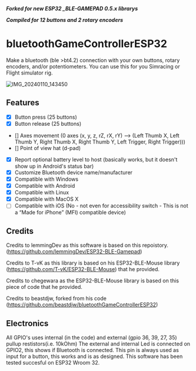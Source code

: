 ***Forked for new ESP32 _BLE-GAMEPAD 0.5.x librarys***

***Compiled for 12 buttons and 2 rotary encoders***

# bluetoothGameControllerESP32
Make a bluetooth (ble  >bt4.2) connection with your own buttons, rotary encoders, and/or potentiometers. You can use this for you Simracing or Flight simulator rig.

![IMG_20240110_143450](https://github.com/RipperGOT/bluetoothGameControllerESP32/assets/86242264/9fbfa1ee-9406-4831-ab86-6b734cb58b53)


## Features
 - [x] Button press (25 buttons)
 - [x] Button release (25 buttons)
 - [] Axes movement (0 axes (x, y, z, rZ, rX, rY) --> (Left Thumb X, Left Thumb Y, Right Thumb X, Right Thumb Y, Left Trigger, Right Trigger)))
 - [] Point of view hat (d-pad)
 - [x] Report optional battery level to host (basically works, but it doesn't show up in Android's status bar)
 - [x] Customize Bluetooth device name/manufacturer
 - [x] Compatible with Windows
 - [x] Compatible with Android
 - [x] Compatible with Linux
 - [x] Compatible with MacOS X
 - [ ] Compatible with iOS (No - not even for accessibility switch - This is not a “Made for iPhone” (MFI) compatible device)

## Credits
Credits to lemmingDev as this software is based on this repoistory. (https://github.com/lemmingDev/ESP32-BLE-Gamepad) 

Credits to T-vK as this library is based on his ESP32-BLE-Mouse library (https://github.com/T-vK/ESP32-BLE-Mouse) that he provided.

Credits to chegewara as the ESP32-BLE-Mouse library is based on this piece of code that he provided.

Credits to beastdjw, forked from his code (https://github.com/beastdjw/bluetoothGameControllerESP32)

## Electronics
All GPIO's uses internal (in the code) and external (gpio 36, 39, 27, 35) pullup restistors(i.e. 10kOhm)
The external and internal Led is connected on GPIO2, this shows if Bluetooth is connected. This pin is always used as input for a button, this works and is as designed.
This software has been tested succesful on ESP32 Wroom 32.
